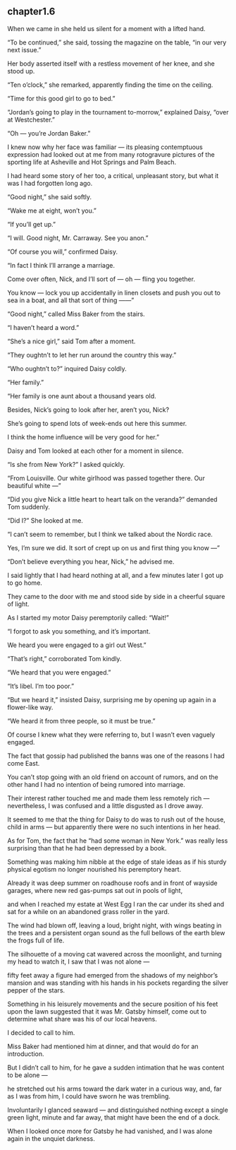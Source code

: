 
chapter1.6
---

When we came in she held us silent for a moment with a lifted hand.

“To be continued,” she said, tossing the magazine on the table, “in our very next issue.”

Her body asserted itself with a restless movement of her knee, and she stood up.

“Ten o’clock,” she remarked, apparently finding the time on the ceiling.

“Time for this good girl to go to bed.”

“Jordan’s going to play in the tournament to-morrow,” explained Daisy, “over at Westchester.”

“Oh — you’re Jordan Baker.”

I knew now why her face was familiar — its pleasing contemptuous expression had looked out at me from many rotogravure pictures of the sporting life at Asheville and Hot Springs and Palm Beach.

I had heard some story of her too, a critical, unpleasant story, but what it was I had forgotten long ago.

“Good night,” she said softly.

“Wake me at eight, won’t you.”

“If you’ll get up.”

“I will. Good night, Mr. Carraway. See you anon.”

“Of course you will,” confirmed Daisy.

“In fact I think I’ll arrange a marriage.

Come over often, Nick, and I’ll sort of — oh — fling you together.

You know — lock you up accidentally in linen closets and push you out to sea in a boat, and all that sort of thing ——”

“Good night,” called Miss Baker from the stairs.

“I haven’t heard a word.”

“She’s a nice girl,” said Tom after a moment.

“They oughtn’t to let her run around the country this way.”

“Who oughtn’t to?” inquired Daisy coldly.

“Her family.”

“Her family is one aunt about a thousand years old.

Besides, Nick’s going to look after her, aren’t you, Nick?

She’s going to spend lots of week-ends out here this summer.

I think the home influence will be very good for her.”

Daisy and Tom looked at each other for a moment in silence.

“Is she from New York?” I asked quickly.

“From Louisville. Our white girlhood was passed together there. Our beautiful white —”

“Did you give Nick a little heart to heart talk on the veranda?” demanded Tom suddenly.

“Did I?” She looked at me.

“I can’t seem to remember, but I think we talked about the Nordic race.

Yes, I’m sure we did. It sort of crept up on us and first thing you know —”

“Don’t believe everything you hear, Nick,” he advised me.

I said lightly that I had heard nothing at all, and a few minutes later I got up to go home.

They came to the door with me and stood side by side in a cheerful square of light.

As I started my motor Daisy peremptorily called: “Wait!”

“I forgot to ask you something, and it’s important.

We heard you were engaged to a girl out West.”

“That’s right,” corroborated Tom kindly.

“We heard that you were engaged.”

“It’s libel. I’m too poor.”

“But we heard it,” insisted Daisy, surprising me by opening up again in a flower-like way.

“We heard it from three people, so it must be true.”

Of course I knew what they were referring to, but I wasn’t even vaguely engaged.

The fact that gossip had published the banns was one of the reasons I had come East.

You can’t stop going with an old friend on account of rumors, and on the other hand I had no intention of being rumored into marriage.

Their interest rather touched me and made them less remotely rich — nevertheless, I was confused and a little disgusted as I drove away.

It seemed to me that the thing for Daisy to do was to rush out of the house, child in arms — but apparently there were no such intentions in her head.

As for Tom, the fact that he “had some woman in New York.” was really less surprising than that he had been depressed by a book.

Something was making him nibble at the edge of stale ideas as if his sturdy physical egotism no longer nourished his peremptory heart.

Already it was deep summer on roadhouse roofs and in front of wayside garages, where new red gas-pumps sat out in pools of light,

and when I reached my estate at West Egg I ran the car under its shed and sat for a while on an abandoned grass roller in the yard.

The wind had blown off, leaving a loud, bright night, with wings beating in the trees and a persistent organ sound as the full bellows of the earth blew the frogs full of life.

The silhouette of a moving cat wavered across the moonlight, and turning my head to watch it, I saw that I was not alone —

fifty feet away a figure had emerged from the shadows of my neighbor’s mansion and was standing with his hands in his pockets regarding the silver pepper of the stars.

Something in his leisurely movements and the secure position of his feet upon the lawn suggested that it was Mr. Gatsby himself, come out to determine what share was his of our local heavens.

I decided to call to him.

Miss Baker had mentioned him at dinner, and that would do for an introduction.

But I didn’t call to him, for he gave a sudden intimation that he was content to be alone —

he stretched out his arms toward the dark water in a curious way, and, far as I was from him, I could have sworn he was trembling.

Involuntarily I glanced seaward — and distinguished nothing except a single green light, minute and far away, that might have been the end of a dock.

When I looked once more for Gatsby he had vanished, and I was alone again in the unquiet darkness.
